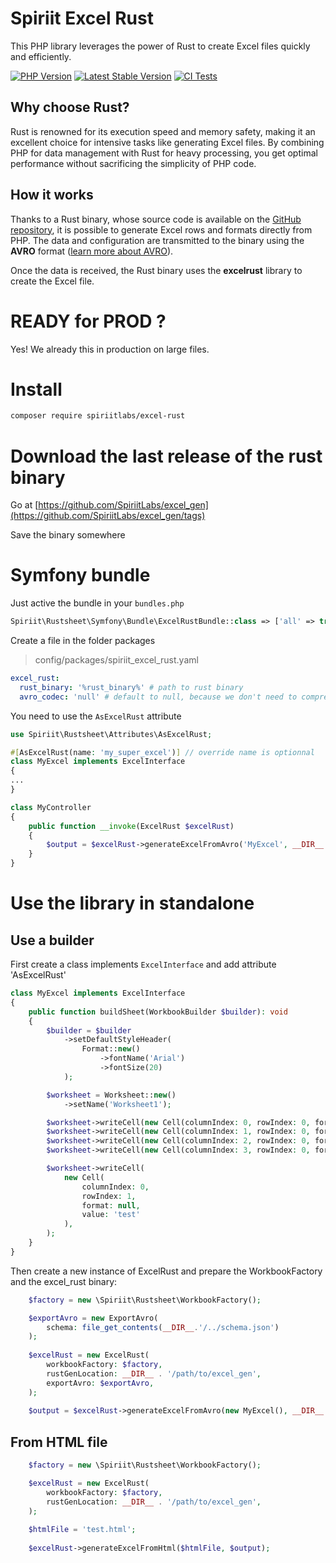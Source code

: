 Spiriit Excel Rust
==================

This PHP library leverages the power of Rust to create Excel files quickly and efficiently.

[![PHP Version](https://img.shields.io/packagist/php-v/spiriitlabs/excel-rust)](https://packagist.org/packages/spiriitlabs/excel-rust)
[![Latest Stable Version](https://poser.pugx.org/spiriitlabs/form-filter-bundle/v/stable.svg)](https://packagist.org/packages/spiriitlabs/excel-rust)
[![CI Tests](https://github.com/SpiriitLabs/excel-rust/actions/workflows/ci.yml/badge.svg)](https://github.com/SpiriitLabs/excel-rust/actions/workflows/ci.yml)

## Why choose Rust?

Rust is renowned for its execution speed and memory safety, making it an excellent choice for intensive tasks like generating Excel files.
By combining PHP for data management with Rust for heavy processing, you get optimal performance without sacrificing the simplicity of PHP code.

## How it works

Thanks to a Rust binary, whose source code is available on the [GitHub repository](https://github.com/SpiriitLabs/excel_gen), it is possible to generate Excel rows and
formats directly from PHP. The data and configuration are transmitted to the binary using the **AVRO** format ([learn more about AVRO](https://avro.apache.org/)).

Once the data is received, the Rust binary uses the **excelrust** library to create the Excel file.

# READY for PROD ?

Yes! We already this in production on large files.

# Install

```bash
composer require spiriitlabs/excel-rust
```

# Download the last release of the rust binary

Go at [https://github.com/SpiriitLabs/excel_gen](https://github.com/SpiriitLabs/excel_gen/tags)

Save the binary somewhere

# Symfony bundle

Just active the bundle in your `bundles.php`

```php
Spiriit\Rustsheet\Symfony\Bundle\ExcelRustBundle::class => ['all' => true],
```

Create a file in the folder packages

> config/packages/spiriit_excel_rust.yaml

```yaml
excel_rust:
  rust_binary: '%rust_binary%' # path to rust binary
  avro_codec: 'null' # default to null, because we don't need to compress the file
```

You need to use the `AsExcelRust` attribute

```php
use Spiriit\Rustsheet\Attributes\AsExcelRust;

#[AsExcelRust(name: 'my_super_excel')] // override name is optionnal
class MyExcel implements ExcelInterface 
{
...
}
```

```php
class MyController
{
    public function __invoke(ExcelRust $excelRust)
    {
        $output = $excelRust->generateExcelFromAvro('MyExcel', __DIR__.'/myexcel_avro.xlsx');
    }
}
```

# Use the library in standalone

## Use a builder

First create a class implements `ExcelInterface` and add attribute 'AsExcelRust'

```php
class MyExcel implements ExcelInterface
{
    public function buildSheet(WorkbookBuilder $builder): void
    {
        $builder = $builder
            ->setDefaultStyleHeader(
                Format::new()
                    ->fontName('Arial')
                    ->fontSize(20)
            );

        $worksheet = Worksheet::new()
            ->setName('Worksheet1');

        $worksheet->writeCell(new Cell(columnIndex: 0, rowIndex: 0, format: null, value: 'Item'));
        $worksheet->writeCell(new Cell(columnIndex: 1, rowIndex: 0, format: null, value: 'Cost'));
        $worksheet->writeCell(new Cell(columnIndex: 2, rowIndex: 0, format: Format::new()->bold(), value: 'Date'));
        $worksheet->writeCell(new Cell(columnIndex: 3, rowIndex: 0, format: Format::new()->bold(), value: 'Autre'));

        $worksheet->writeCell(
            new Cell(
                columnIndex: 0,
                rowIndex: 1,
                format: null,
                value: 'test'
            ),
        );
    }
}
```

Then create a new instance of ExcelRust and prepare the WorkbookFactory and the excel_rust binary:

```php
    $factory = new \Spiriit\Rustsheet\WorkbookFactory();

    $exportAvro = new ExportAvro(
        schema: file_get_contents(__DIR__.'/../schema.json')
    );
    
    $excelRust = new ExcelRust(
        workbookFactory: $factory,
        rustGenLocation: __DIR__ . '/path/to/excel_gen',
        exportAvro: $exportAvro,
    );
    
    $output = $excelRust->generateExcelFromAvro(new MyExcel(), __DIR__.'/myexcel_avro.xlsx');

```

## From HTML file

```php
    $factory = new \Spiriit\Rustsheet\WorkbookFactory();

    $excelRust = new ExcelRust(
        workbookFactory: $factory,
        rustGenLocation: __DIR__ . '/path/to/excel_gen',
    );
    
    $htmlFile = 'test.html';
    
    $excelRust->generateExcelFromHtml($htmlFile, $output);
```

